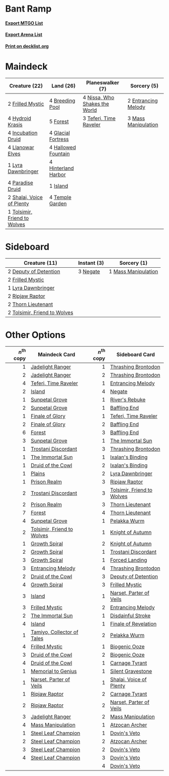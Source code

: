 # Bant Ramp

#### [Export MTGO List](../collection/Bant%20Ramp/Bant%20Ramp.txt)
#### [Export Arena List](../collection/Bant%20Ramp/Bant%20Ramp_arena.txt)
#### [Print on decklist.org](http://decklist.org/?deckmain=4%09Breeding%20Pool%0A2%09Entrancing%20Melody%0A5%09Forest%0A2%09Frilled%20Mystic%0A4%09Glacial%20Fortress%0A4%09Hallowed%20Fountain%0A4%09Hinterland%20Harbor%0A4%09Hydroid%20Krasis%0A4%09Incubation%20Druid%0A1%09Island%0A4%09Llanowar%20Elves%0A1%09Lyra%20Dawnbringer%0A3%09Mass%20Manipulation%0A4%09Nissa,%20Who%20Shakes%20the%20World%0A4%09Paradise%20Druid%0A2%09Shalai,%20Voice%20of%20Plenty%0A3%09Teferi,%20Time%20Raveler%0A4%09Temple%20Garden%0A1%09Tolsimir,%20Friend%20to%20Wolves&deckside=2%09Deputy%20of%20Detention%0A2%09Frilled%20Mystic%0A1%09Lyra%20Dawnbringer%0A1%09Mass%20Manipulation%0A3%09Negate%0A2%09Ripjaw%20Raptor%0A2%09Thorn%20Lieutenant%0A2%09Tolsimir,%20Friend%20to%20Wolves)
# Maindeck

|                                             Creature (22)                                             |                                          Land (26)                                           |                                            Planeswalker (7)                                            |                                         Sorcery (5)                                          |
|-------------------------------------------------------------------------------------------------------|----------------------------------------------------------------------------------------------|--------------------------------------------------------------------------------------------------------|----------------------------------------------------------------------------------------------|
|2 [Frilled Mystic](http://gatherer.wizards.com/Pages/Card/Details.aspx?multiverseid=457318)            |4 [Breeding Pool](http://gatherer.wizards.com/Pages/Card/Details.aspx?multiverseid=97088)     |4 [Nissa, Who Shakes the World](http://gatherer.wizards.com/Pages/Card/Details.aspx?multiverseid=461096)|2 [Entrancing Melody](http://gatherer.wizards.com/Pages/Card/Details.aspx?multiverseid=435207)|
|4 [Hydroid Krasis](http://gatherer.wizards.com/Pages/Card/Details.aspx?multiverseid=457327)            |5 [Forest](http://gatherer.wizards.com/Pages/Card/Details.aspx?multiverseid=439860)           |3 [Teferi, Time Raveler](http://gatherer.wizards.com/Pages/Card/Details.aspx?multiverseid=461148)       |3 [Mass Manipulation](http://gatherer.wizards.com/Pages/Card/Details.aspx?multiverseid=457186)|
|4 [Incubation Druid](http://gatherer.wizards.com/Pages/Card/Details.aspx?multiverseid=457275)          |4 [Glacial Fortress](http://gatherer.wizards.com/Pages/Card/Details.aspx?multiverseid=190562) |                                                                                                        |                                                                                              |
|4 [Llanowar Elves](http://gatherer.wizards.com/Pages/Card/Details.aspx?multiverseid=129626)            |4 [Hallowed Fountain](http://gatherer.wizards.com/Pages/Card/Details.aspx?multiverseid=97071) |                                                                                                        |                                                                                              |
|1 [Lyra Dawnbringer](http://gatherer.wizards.com/Pages/Card/Details.aspx?multiverseid=442914)          |4 [Hinterland Harbor](http://gatherer.wizards.com/Pages/Card/Details.aspx?multiverseid=443128)|                                                                                                        |                                                                                              |
|4 [Paradise Druid](http://gatherer.wizards.com/Pages/Card/Details.aspx?multiverseid=461098)            |1 [Island](http://gatherer.wizards.com/Pages/Card/Details.aspx?multiverseid=439857)           |                                                                                                        |                                                                                              |
|2 [Shalai, Voice of Plenty](http://gatherer.wizards.com/Pages/Card/Details.aspx?multiverseid=442923)   |4 [Temple Garden](http://gatherer.wizards.com/Pages/Card/Details.aspx?multiverseid=405112)    |                                                                                                        |                                                                                              |
|1 [Tolsimir, Friend to Wolves](http://gatherer.wizards.com/Pages/Card/Details.aspx?multiverseid=461151)|                                                                                              |                                                                                                        |                                                                                              |


# Sideboard

|                                             Creature (11)                                             |                                    Instant (3)                                    |                                         Sorcery (1)                                          |
|-------------------------------------------------------------------------------------------------------|-----------------------------------------------------------------------------------|----------------------------------------------------------------------------------------------|
|2 [Deputy of Detention](http://gatherer.wizards.com/Pages/Card/Details.aspx?multiverseid=457309)       |3 [Negate](http://gatherer.wizards.com/Pages/Card/Details.aspx?multiverseid=423707)|1 [Mass Manipulation](http://gatherer.wizards.com/Pages/Card/Details.aspx?multiverseid=457186)|
|2 [Frilled Mystic](http://gatherer.wizards.com/Pages/Card/Details.aspx?multiverseid=457318)            |                                                                                   |                                                                                              |
|1 [Lyra Dawnbringer](http://gatherer.wizards.com/Pages/Card/Details.aspx?multiverseid=442914)          |                                                                                   |                                                                                              |
|2 [Ripjaw Raptor](http://gatherer.wizards.com/Pages/Card/Details.aspx?multiverseid=435359)             |                                                                                   |                                                                                              |
|2 [Thorn Lieutenant](http://gatherer.wizards.com/Pages/Card/Details.aspx?multiverseid=447339)          |                                                                                   |                                                                                              |
|2 [Tolsimir, Friend to Wolves](http://gatherer.wizards.com/Pages/Card/Details.aspx?multiverseid=461151)|                                                                                   |                                                                                              |


# Other Options

|*n*<sup>th</sup> copy|                                            Maindeck Card                                            |*n*<sup>th</sup> copy|                                           Sideboard Card                                            |
|--------------------:|-----------------------------------------------------------------------------------------------------|--------------------:|-----------------------------------------------------------------------------------------------------|
|                    1|[Jadelight Ranger](http://gatherer.wizards.com/Pages/Card/Details.aspx?multiverseid=439793)          |                    1|[Thrashing Brontodon](http://gatherer.wizards.com/Pages/Card/Details.aspx?multiverseid=456570)       |
|                    2|[Jadelight Ranger](http://gatherer.wizards.com/Pages/Card/Details.aspx?multiverseid=439793)          |                    2|[Thrashing Brontodon](http://gatherer.wizards.com/Pages/Card/Details.aspx?multiverseid=456570)       |
|                    4|[Teferi, Time Raveler](http://gatherer.wizards.com/Pages/Card/Details.aspx?multiverseid=461148)      |                    1|[Entrancing Melody](http://gatherer.wizards.com/Pages/Card/Details.aspx?multiverseid=435207)         |
|                    2|[Island](http://gatherer.wizards.com/Pages/Card/Details.aspx?multiverseid=439857)                    |                    4|[Negate](http://gatherer.wizards.com/Pages/Card/Details.aspx?multiverseid=423707)                    |
|                    1|[Sunpetal Grove](http://gatherer.wizards.com/Pages/Card/Details.aspx?multiverseid=420946)            |                    1|[River's Rebuke](http://gatherer.wizards.com/Pages/Card/Details.aspx?multiverseid=435223)            |
|                    2|[Sunpetal Grove](http://gatherer.wizards.com/Pages/Card/Details.aspx?multiverseid=420946)            |                    1|[Baffling End](http://gatherer.wizards.com/Pages/Card/Details.aspx?multiverseid=439658)              |
|                    1|[Finale of Glory](http://gatherer.wizards.com/Pages/Card/Details.aspx?multiverseid=460939)           |                    1|[Teferi, Time Raveler](http://gatherer.wizards.com/Pages/Card/Details.aspx?multiverseid=461148)      |
|                    2|[Finale of Glory](http://gatherer.wizards.com/Pages/Card/Details.aspx?multiverseid=460939)           |                    2|[Baffling End](http://gatherer.wizards.com/Pages/Card/Details.aspx?multiverseid=439658)              |
|                    6|[Forest](http://gatherer.wizards.com/Pages/Card/Details.aspx?multiverseid=439860)                    |                    3|[Baffling End](http://gatherer.wizards.com/Pages/Card/Details.aspx?multiverseid=439658)              |
|                    3|[Sunpetal Grove](http://gatherer.wizards.com/Pages/Card/Details.aspx?multiverseid=420946)            |                    1|[The Immortal Sun](http://gatherer.wizards.com/Pages/Card/Details.aspx?multiverseid=439844)          |
|                    1|[Trostani Discordant](http://gatherer.wizards.com/Pages/Card/Details.aspx?multiverseid=452958)       |                    3|[Thrashing Brontodon](http://gatherer.wizards.com/Pages/Card/Details.aspx?multiverseid=456570)       |
|                    1|[The Immortal Sun](http://gatherer.wizards.com/Pages/Card/Details.aspx?multiverseid=439844)          |                    1|[Ixalan's Binding](http://gatherer.wizards.com/Pages/Card/Details.aspx?multiverseid=435168)          |
|                    1|[Druid of the Cowl](http://gatherer.wizards.com/Pages/Card/Details.aspx?multiverseid=423773)         |                    2|[Ixalan's Binding](http://gatherer.wizards.com/Pages/Card/Details.aspx?multiverseid=435168)          |
|                    1|[Plains](http://gatherer.wizards.com/Pages/Card/Details.aspx?multiverseid=439856)                    |                    2|[Lyra Dawnbringer](http://gatherer.wizards.com/Pages/Card/Details.aspx?multiverseid=442914)          |
|                    1|[Prison Realm](http://gatherer.wizards.com/Pages/Card/Details.aspx?multiverseid=460953)              |                    3|[Ripjaw Raptor](http://gatherer.wizards.com/Pages/Card/Details.aspx?multiverseid=435359)             |
|                    2|[Trostani Discordant](http://gatherer.wizards.com/Pages/Card/Details.aspx?multiverseid=452958)       |                    3|[Tolsimir, Friend to Wolves](http://gatherer.wizards.com/Pages/Card/Details.aspx?multiverseid=461151)|
|                    2|[Prison Realm](http://gatherer.wizards.com/Pages/Card/Details.aspx?multiverseid=460953)              |                    3|[Thorn Lieutenant](http://gatherer.wizards.com/Pages/Card/Details.aspx?multiverseid=447339)          |
|                    7|[Forest](http://gatherer.wizards.com/Pages/Card/Details.aspx?multiverseid=439860)                    |                    4|[Thorn Lieutenant](http://gatherer.wizards.com/Pages/Card/Details.aspx?multiverseid=447339)          |
|                    4|[Sunpetal Grove](http://gatherer.wizards.com/Pages/Card/Details.aspx?multiverseid=420946)            |                    1|[Pelakka Wurm](http://gatherer.wizards.com/Pages/Card/Details.aspx?multiverseid=382322)              |
|                    2|[Tolsimir, Friend to Wolves](http://gatherer.wizards.com/Pages/Card/Details.aspx?multiverseid=461151)|                    1|[Knight of Autumn](http://gatherer.wizards.com/Pages/Card/Details.aspx?multiverseid=452933)          |
|                    1|[Growth Spiral](http://gatherer.wizards.com/Pages/Card/Details.aspx?multiverseid=457322)             |                    2|[Knight of Autumn](http://gatherer.wizards.com/Pages/Card/Details.aspx?multiverseid=452933)          |
|                    2|[Growth Spiral](http://gatherer.wizards.com/Pages/Card/Details.aspx?multiverseid=457322)             |                    1|[Trostani Discordant](http://gatherer.wizards.com/Pages/Card/Details.aspx?multiverseid=452958)       |
|                    3|[Growth Spiral](http://gatherer.wizards.com/Pages/Card/Details.aspx?multiverseid=457322)             |                    1|[Forced Landing](http://gatherer.wizards.com/Pages/Card/Details.aspx?multiverseid=461088)            |
|                    3|[Entrancing Melody](http://gatherer.wizards.com/Pages/Card/Details.aspx?multiverseid=435207)         |                    4|[Thrashing Brontodon](http://gatherer.wizards.com/Pages/Card/Details.aspx?multiverseid=456570)       |
|                    2|[Druid of the Cowl](http://gatherer.wizards.com/Pages/Card/Details.aspx?multiverseid=423773)         |                    3|[Deputy of Detention](http://gatherer.wizards.com/Pages/Card/Details.aspx?multiverseid=457309)       |
|                    4|[Growth Spiral](http://gatherer.wizards.com/Pages/Card/Details.aspx?multiverseid=457322)             |                    3|[Frilled Mystic](http://gatherer.wizards.com/Pages/Card/Details.aspx?multiverseid=457318)            |
|                    3|[Island](http://gatherer.wizards.com/Pages/Card/Details.aspx?multiverseid=439857)                    |                    1|[Narset, Parter of Veils](http://gatherer.wizards.com/Pages/Card/Details.aspx?multiverseid=460988)   |
|                    3|[Frilled Mystic](http://gatherer.wizards.com/Pages/Card/Details.aspx?multiverseid=457318)            |                    2|[Entrancing Melody](http://gatherer.wizards.com/Pages/Card/Details.aspx?multiverseid=435207)         |
|                    2|[The Immortal Sun](http://gatherer.wizards.com/Pages/Card/Details.aspx?multiverseid=439844)          |                    1|[Disdainful Stroke](http://gatherer.wizards.com/Pages/Card/Details.aspx?multiverseid=420705)         |
|                    4|[Island](http://gatherer.wizards.com/Pages/Card/Details.aspx?multiverseid=439857)                    |                    1|[Finale of Revelation](http://gatherer.wizards.com/Pages/Card/Details.aspx?multiverseid=460978)      |
|                    1|[Tamiyo, Collector of Tales](http://gatherer.wizards.com/Pages/Card/Details.aspx?multiverseid=461147)|                    2|[Pelakka Wurm](http://gatherer.wizards.com/Pages/Card/Details.aspx?multiverseid=382322)              |
|                    4|[Frilled Mystic](http://gatherer.wizards.com/Pages/Card/Details.aspx?multiverseid=457318)            |                    1|[Biogenic Ooze](http://gatherer.wizards.com/Pages/Card/Details.aspx?multiverseid=457266)             |
|                    3|[Druid of the Cowl](http://gatherer.wizards.com/Pages/Card/Details.aspx?multiverseid=423773)         |                    2|[Biogenic Ooze](http://gatherer.wizards.com/Pages/Card/Details.aspx?multiverseid=457266)             |
|                    4|[Druid of the Cowl](http://gatherer.wizards.com/Pages/Card/Details.aspx?multiverseid=423773)         |                    1|[Carnage Tyrant](http://gatherer.wizards.com/Pages/Card/Details.aspx?multiverseid=435334)            |
|                    1|[Memorial to Genius](http://gatherer.wizards.com/Pages/Card/Details.aspx?multiverseid=443131)        |                    1|[Silent Gravestone](http://gatherer.wizards.com/Pages/Card/Details.aspx?multiverseid=439846)         |
|                    1|[Narset, Parter of Veils](http://gatherer.wizards.com/Pages/Card/Details.aspx?multiverseid=460988)   |                    1|[Shalai, Voice of Plenty](http://gatherer.wizards.com/Pages/Card/Details.aspx?multiverseid=442923)   |
|                    1|[Ripjaw Raptor](http://gatherer.wizards.com/Pages/Card/Details.aspx?multiverseid=435359)             |                    2|[Carnage Tyrant](http://gatherer.wizards.com/Pages/Card/Details.aspx?multiverseid=435334)            |
|                    2|[Ripjaw Raptor](http://gatherer.wizards.com/Pages/Card/Details.aspx?multiverseid=435359)             |                    2|[Narset, Parter of Veils](http://gatherer.wizards.com/Pages/Card/Details.aspx?multiverseid=460988)   |
|                    3|[Jadelight Ranger](http://gatherer.wizards.com/Pages/Card/Details.aspx?multiverseid=439793)          |                    2|[Mass Manipulation](http://gatherer.wizards.com/Pages/Card/Details.aspx?multiverseid=457186)         |
|                    4|[Mass Manipulation](http://gatherer.wizards.com/Pages/Card/Details.aspx?multiverseid=457186)         |                    1|[Atzocan Archer](http://gatherer.wizards.com/Pages/Card/Details.aspx?multiverseid=435331)            |
|                    1|[Steel Leaf Champion](http://gatherer.wizards.com/Pages/Card/Details.aspx?multiverseid=443070)       |                    1|[Dovin's Veto](http://gatherer.wizards.com/Pages/Card/Details.aspx?multiverseid=461120)              |
|                    2|[Steel Leaf Champion](http://gatherer.wizards.com/Pages/Card/Details.aspx?multiverseid=443070)       |                    2|[Atzocan Archer](http://gatherer.wizards.com/Pages/Card/Details.aspx?multiverseid=435331)            |
|                    3|[Steel Leaf Champion](http://gatherer.wizards.com/Pages/Card/Details.aspx?multiverseid=443070)       |                    2|[Dovin's Veto](http://gatherer.wizards.com/Pages/Card/Details.aspx?multiverseid=461120)              |
|                    4|[Steel Leaf Champion](http://gatherer.wizards.com/Pages/Card/Details.aspx?multiverseid=443070)       |                    3|[Dovin's Veto](http://gatherer.wizards.com/Pages/Card/Details.aspx?multiverseid=461120)              |
|                     |                                                                                                     |                    4|[Dovin's Veto](http://gatherer.wizards.com/Pages/Card/Details.aspx?multiverseid=461120)              |

